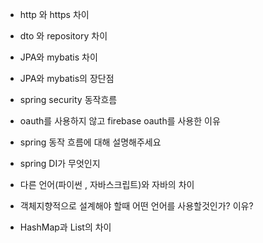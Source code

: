 - http 와 https 차이
    

- dto 와 repository 차이
    

- JPA와 mybatis 차이
    

- JPA와 mybatis의 장단점
    

- spring security 동작흐름

- oauth를 사용하지 않고 firebase oauth를 사용한 이유
    

- spring 동작 흐름에 대해 설명해주세요

- spring DI가 무엇인지
    

- 다른 언어(파이썬  , 자바스크립트)와 자바의 차이
    
- 객체지향적으로 설계해야 할때 어떤 언어를 사용할것인가? 이유?
    

- HashMap과 List의 차이